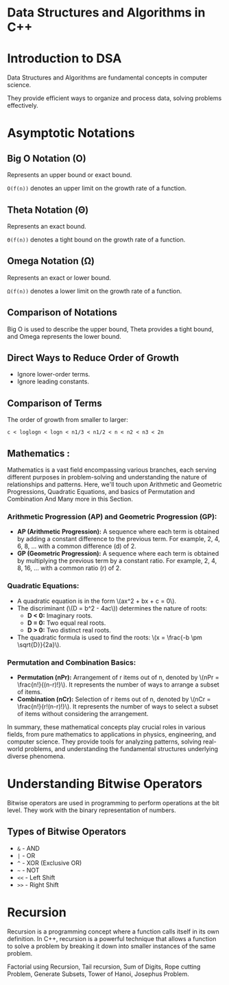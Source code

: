 Data Structures and Algorithms in C++
=====================================

Introduction to DSA
====================

Data Structures and Algorithms are fundamental concepts in computer science.

They provide efficient ways to organize and process data, solving problems effectively.

Asymptotic Notations
====================

Big O Notation (O)
------------------

Represents an upper bound or exact bound.

`O(f(n))` denotes an upper limit on the growth rate of a function.

Theta Notation (Θ)
------------------

Represents an exact bound.

`Θ(f(n))` denotes a tight bound on the growth rate of a function.

Omega Notation (Ω)
------------------

Represents an exact or lower bound.

`Ω(f(n))` denotes a lower limit on the growth rate of a function.

Comparison of Notations
-----------------------

Big O is used to describe the upper bound, Theta provides a tight bound, and Omega represents the lower bound.

Direct Ways to Reduce Order of Growth
-------------------------------------

*   Ignore lower-order terms.
*   Ignore leading constants.

Comparison of Terms
-------------------

The order of growth from smaller to larger:

`c < loglogn < logn < n1/3 < n1/2 < n < n2 < n3 < 2n`



Mathematics :
--------------------

Mathematics is a vast field encompassing various branches, each serving different purposes in problem-solving and understanding the nature of relationships and patterns. Here, we'll touch upon Arithmetic and Geometric Progressions, Quadratic Equations, and basics of Permutation and Combination And Many more in this Section.

### Arithmetic Progression (AP) and Geometric Progression (GP):

*   **AP (Arithmetic Progression):** A sequence where each term is obtained by adding a constant difference to the previous term. For example, 2, 4, 6, 8, ... with a common difference (d) of 2.
*   **GP (Geometric Progression):** A sequence where each term is obtained by multiplying the previous term by a constant ratio. For example, 2, 4, 8, 16, ... with a common ratio (r) of 2.

### Quadratic Equations:

*   A quadratic equation is in the form \\(ax^2 + bx + c = 0\\).
*   The discriminant (\\(D = b^2 - 4ac\\)) determines the nature of roots:
    *   **D < 0:** Imaginary roots.
    *   **D = 0:** Two equal real roots.
    *   **D > 0:** Two distinct real roots.
*   The quadratic formula is used to find the roots: \\(x = \\frac{-b \\pm \\sqrt{D}}{2a}\\).

### Permutation and Combination Basics:

*   **Permutation (nPr):** Arrangement of r items out of n, denoted by \\(nPr = \\frac{n!}{(n-r)!}\\). It represents the number of ways to arrange a subset of items.
*   **Combination (nCr):** Selection of r items out of n, denoted by \\(nCr = \\frac{n!}{r!(n-r)!}\\). It represents the number of ways to select a subset of items without considering the arrangement.

In summary, these mathematical concepts play crucial roles in various fields, from pure mathematics to applications in physics, engineering, and computer science. They provide tools for analyzing patterns, solving real-world problems, and understanding the fundamental structures underlying diverse phenomena.

Understanding Bitwise Operators
===============================

Bitwise operators are used in programming to perform operations at the bit level. They work with the binary representation of numbers.

Types of Bitwise Operators
--------------------------

*   `&` - AND
*   `|` - OR
*   `^` - XOR (Exclusive OR)
*   `~` - NOT
*   `<<` - Left Shift
*   `>>` - Right Shift

Recursion
================

Recursion is a programming concept where a function calls itself in its own definition. In C++, recursion is a powerful technique that allows a function to solve a problem by breaking it down into smaller instances of the same problem.

Factorial using Recursion, Tail recursion, Sum of Digits, Rope cutting Problem, Generate Subsets, Tower of Hanoi, Josephus Problem.

